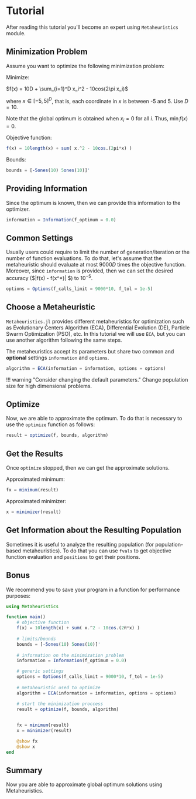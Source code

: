 # Tutorial

After reading this tutorial you'll become an expert using `Metaheuristics` module.

## Minimization Problem

Assume you want to optimize the following minimization problem:

Minimize:

$f(x) = 10D + \sum_{i=1}^D x_i^2 - 10cos(2\pi x_i)$

where $x\in [-5, 5]^D$, that is, each coordinate in $x$ is between -5 and 5. Use $D=10$.

Note that the global optimum is obtained when $x_i = 0$ for all $i$. Thus, $\min f(x) = 0$.

Objective function:

```julia
f(x) = 10length(x) + sum( x.^2 - 10cos.(2pi*x) )
```

Bounds:

```julia
bounds = [-5ones(10) 5ones(10)]'
```

## Providing Information

Since the optimum is known, then we can provide this information to the optimizer.

```julia
information = Information(f_optimum = 0.0)
```

## Common Settings

Usually users could require to limit the number of generation/iteration or the number
of function evaluations. To do that, let's assume that the metaheuristic should evaluate at most
$9000D$ times the objective function. Moreover, since `information` is provided, then we
can set the desired accuracy ($|f(x) - f(x^*)| $) to $10^{-5}$.

```julia
options = Options(f_calls_limit = 9000*10, f_tol = 1e-5)
```

## Choose a Metaheuristic

`Metaheuristics.jl` provides different metaheuristics for optimization such as
Evolutionary Centers Algorithm (ECA), Differential Evolution (DE), Particle Swarm
Optimization (PSO), etc. In this tutorial we will use `ECA`, but you can use another
algorithm following the same steps.

The metaheuristics accept its parameters but share two common and **optional** settings
`information` and `options`.

```julia
algorithm = ECA(information = information, options = options)
```

!!! warning "Consider changing the default parameters."
    Change population size for high dimensional problems.

## Optimize

Now, we are able to approximate the optimum. To do that is necessary to use the `optimize`
function as follows:

```julia
result = optimize(f, bounds, algorithm)
```

## Get the Results

Once `optimize` stopped, then we can get the approximate solutions.

Approximated minimum:

```julia
fx = minimum(result)
```

Approximated minimizer:

```julia
x = minimizer(result)
```

## Get Information about the Resulting Population

Sometimes it is useful to analyze the resulting population (for population-based metaheuristics).
To do that you can use `fvals` to get objective function evaluation and `positions` to
get their positions.

## Bonus

We recommend you to save  your program in a function for performance purposes:

```julia
using Metaheuristics

function main()
    # objective function
    f(x) = 10length(x) + sum( x.^2 - 10cos.(2π*x) )
    
    # limits/bounds
    bounds = [-5ones(10) 5ones(10)]'
    
    # information on the minimization problem
    information = Information(f_optimum = 0.0)

    # generic settings
    options = Options(f_calls_limit = 9000*10, f_tol = 1e-5)
    
    # metaheuristic used to optimize
    algorithm = ECA(information = information, options = options)

    # start the minimization proccess
    result = optimize(f, bounds, algorithm)

    
    fx = minimum(result)
    x = minimizer(result)

    @show fx
    @show x
end

```

## Summary

Now you are able to approximate global optimum solutions using Metaheuristics.
